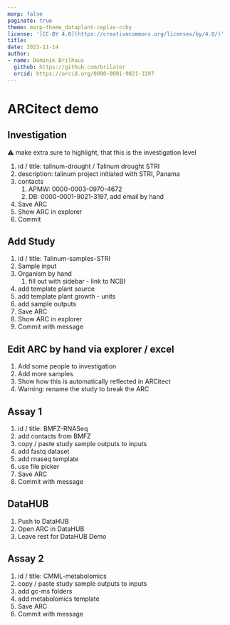 ```yaml
---
marp: false
paginate: true
theme: marp-theme_dataplant-ceplas-ccby
license: '[CC-BY 4.0](https://creativecommons.org/licenses/by/4.0/)'
title: 
date: 2023-11-14
author:
- name: Dominik Brilhaus
  github: https://github.com/brilator
  orcid: https://orcid.org/0000-0001-9021-3197
---
```


# ARCitect demo

## Investigation

:warning: make extra sure to highlight, that this is the investigation level

1. id / title: talinum-drought / Talinum drought STRI
2. description: talinum project initiated with STRI, Panama
3. contacts
   1. APMW: 0000-0003-0970-4672
   2. DB: 0000-0001-9021-3197, add email by hand
4. Save ARC
5. Show ARC in explorer
6. Commit

## Add Study

1. id / title: Talinum-samples-STRI
2. Sample input
3. Organism by hand
   1. fill out with sidebar - link to NCBI
4. add template plant source
5. add template plant growth - units
6. add sample outputs
7. Save ARC
8. Show ARC in explorer
9. Commit with message

## Edit ARC by hand via explorer / excel

1. Add some people to investigation
2. Add more samples
3. Show how this is automatically reflected in ARCitect
4. Warning: rename the study to break the ARC

## Assay 1

1. id / title: BMFZ-RNASeq
2. add contacts from BMFZ
3. copy / paste study sample outputs to inputs
4. add fastq dataset
5. add rnaseq template
6. use file picker
7. Save ARC
8. Commit with message

## DataHUB

1. Push to DataHUB
2. Open ARC in DataHUB
3. Leave rest for DataHUB Demo

## Assay 2

1. id / title: CMML-metabolomics
2. copy / paste study sample outputs to inputs
3. add gc-ms folders
4. add metabolomics template
5. Save ARC
6. Commit with message


